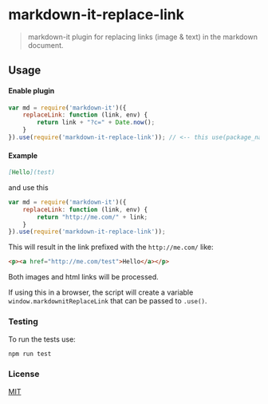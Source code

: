 # markdown-it-replace-link

> markdown-it plugin for replacing links (image & text) in the markdown document.

## Usage

#### Enable plugin

```js
var md = require('markdown-it')({
    replaceLink: function (link, env) {
        return link + "?c=" + Date.now();
    }
}).use(require('markdown-it-replace-link')); // <-- this use(package_name) is required
```

#### Example

```md
[Hello](test)
```

and use this

```js
var md = require('markdown-it')({
    replaceLink: function (link, env) {
        return "http://me.com/" + link;
    }
}).use(require('markdown-it-replace-link'));
```


This will result in the link prefixed with the `http://me.com/` like:

```html
<p><a href="http://me.com/test">Hello</a></p>
```

Both images and html links will be processed.

If using this in a browser, the script will create a variable 
`window.markdownitReplaceLink` that can be passed to `.use()`.

### Testing

To run the tests use:
```bash
npm run test
```

### License

[MIT](./LICENSE)
